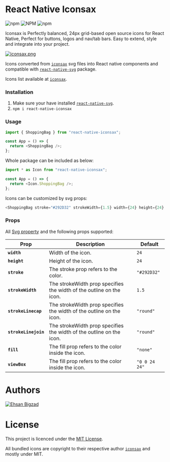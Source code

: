 # React Native Iconsax

![npm](https://img.shields.io/npm/v/react-native-iconsax?style=flat-square)
![NPM](https://img.shields.io/npm/l/react-native-iconsax?style=flat-square)
![npm](https://img.shields.io/npm/dw/react-native-iconsax?style=flat-square)

Iconsax is Perfectly balanced, 24px grid-based open source icons for React Native, Perfect for buttons, logos and nav/tab bars. Easy to extend, style and integrate into your project. 

[![iconsax.png](https://i.postimg.cc/sghGK1xP/iconsax.png)](https://postimg.cc/v4GmZYWD)

Icons converted from [`iconsax`](https://iconsax.io/) svg files into React native components and compatible with [`react-native-svg`](https://github.com/react-native-community/react-native-svg) package.

Icons list available at [`iconsax`](https://iconsax.io/).

### Installation
1. Make sure your have installed [`react-native-svg`](https://github.com/react-native-community/react-native-svg).
2. `npm i react-native-iconsax`

### Usage
```javascript
import { ShoppingBag } from "react-native-iconsax";

const App = () => {
  return <ShoppingBag />;
};
```

Whole package can be included as below:
```javascript
import * as Icon from "react-native-iconsax";

const App = () => {
  return <Icon.ShoppingBag />;
};
```

Icons can be customized by svg props:
```javascript
<ShoppingBag stroke="#292D32" strokeWidth={1.5} width={24} height={24} />
```

### Props
All [Svg property](https://github.com/react-native-community/react-native-svg#common-props) and the following props supported:

| Prop                      | Description                                                          | Default          |
| -----------------         | -------------------------------------------------------------------- | ---------------- |
| **`width`**               | Width of the icon.                                                   | `24`             |
| **`height`**              | Height of the icon.                                                  | `24`             |
| **`stroke`**              | The stroke prop refers to the color.                                 | `"#292D32"`      |
| **`strokeWidth`**         | The strokeWidth prop specifies the width of the outline on the icon. | `1.5`            |
| **`strokeLinecap`**       | The strokeWidth prop specifies the width of the outline on the icon. | `"round"`        |
| **`strokeLinejoin`**      | The strokeWidth prop specifies the width of the outline on the icon. | `"round"`        |
| **`fill`**                | The fill prop refers to the color inside the icon.                   | `"none"`         |
| **`viewBox`**             | The fill prop refers to the color inside the icon.                   | `"0 0 24 24"`    |


# Authors
[![Ehsan Bigzad](https://avatars.githubusercontent.com/u/35545441?size=50)](https://github.com/ehsanbigzad)

# License
This project is licenced under the [MIT License](http://opensource.org/licenses/mit-license.html).

All bundled icons are copyright to their respective author [`iconsax`](https://iconsax.io/) and mostly under MIT.